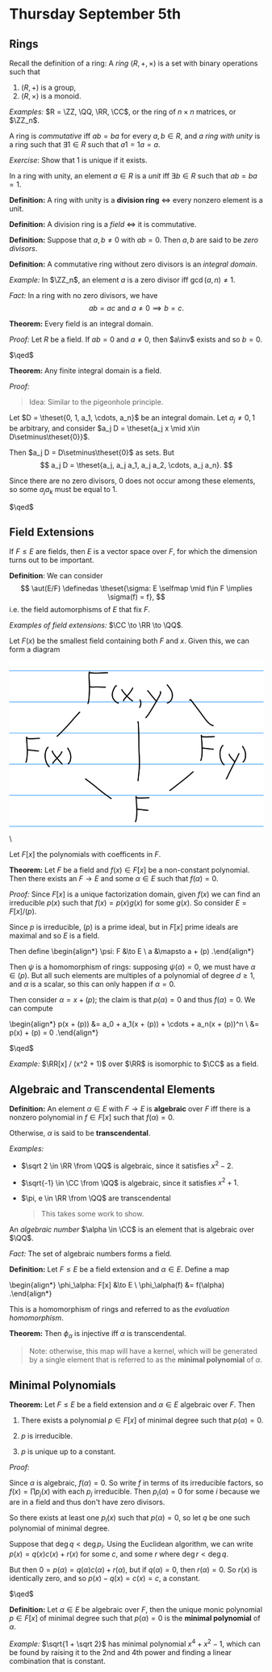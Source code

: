 # Thursday September 5th

## Rings

Recall the definition of a ring:
A *ring* $(R, +, \times)$ is a set with binary operations such that

1. $(R, +)$ is a group,
2. $(R, \times)$ is a monoid.

*Examples:*
$R = \ZZ, \QQ, \RR, \CC$, or the ring of $n\times n$ matrices, or $\ZZ_n$.

A ring is *commutative* iff $ab = ba$ for every $a,b\in R$, and *a ring with unity* is a ring such that $\exists 1 \in R$ such that $a1 = 1a = a$.

*Exercise*:
Show that $1$ is unique if it exists.

In a ring with unity, an element $a\in R$ is a *unit* iff $\exists b\in R$ such that $ab = ba = 1$.

**Definition:**
A ring with unity is a **division ring** $\iff$ every nonzero element is a unit.

**Definition:**
A division ring is a *field* $\iff$ it is commutative.

**Definition:**
Suppose that $a,b \neq 0$ with $ab = 0$.
Then $a,b$ are said to be *zero divisors*.

**Definition:**
A commutative ring without zero divisors is an *integral domain*.

*Example:*
In $\ZZ_n$, an element $a$ is a zero divisor iff $\gcd(a, n) \neq 1$.

*Fact:*
In a ring with no zero divisors, we have
$$
ab = ac \text{ and } a\neq 0 \implies b=c
.$$

**Theorem:**
Every field is an integral domain.

*Proof:*
Let $R$ be a field. If $ab=0$ and $a\neq 0$, then $a\inv$ exists and so $b=0$.

$\qed$

**Theorem:**
Any finite integral domain is a field.

*Proof:*

> Idea: Similar to the pigeonhole principle.

Let $D = \theset{0, 1, a_1, \cdots, a_n}$ be an integral domain.
Let $a_j \neq 0, 1$ be arbitrary, and consider $a_j D = \theset{a_j x \mid x\in D\setminus\theset{0}}$.

Then $a_j D = D\setminus\theset{0}$ as sets.
But
$$
a_j D = \theset{a_j, a_j a_1, a_j a_2, \cdots, a_j a_n}.
$$

Since there are no zero divisors, $0$ does not occur among these elements, so some $a_j a_k$ must be equal to 1. 

$\qed$

## Field Extensions

If $F \leq E$ are fields, then $E$ is a vector space over $F$, for which the dimension turns out to be important.

**Definition**:
We can consider
$$
\aut(E/F) \definedas \theset{\sigma: E \selfmap \mid f\in F \implies \sigma(f) = f},
$$
i.e. the field automorphisms of $E$ that fix $F$.

*Examples of field extensions:*
$\CC \to \RR \to \QQ$.

Let $F(x)$ be the smallest field containing both $F$ and $x$.
Given this, we can form a diagram

![Image](figures/2019-09-10-10:06.png)\

Let $F[x]$ the polynomials with coefficents in $F$.

**Theorem:**
Let $F$ be a field and $f(x) \in F[x]$ be a non-constant polynomial.
Then there exists an $F \to E$ and some $\alpha \in E$ such that $f(\alpha) = 0$.

*Proof:*
Since $F[x]$ is a unique factorization domain, given $f(x)$ we can find an irreducible $p(x)$ such that $f(x) = p(x) g(x)$ for some $g(x)$.
So consider $E = F[x] / (p)$.

Since $p$ is irreducible, $(p)$ is a prime ideal, but in $F[x]$ prime ideals are maximal and so $E$ is a field.

Then define
\begin{align*}
\psi: F &\to E \\
a &\mapsto a + (p)
.\end{align*}

Then $\psi$ is a homomorphism of rings: supposing $\psi(\alpha) = 0$, we must have $\alpha \in (p)$.
But all such elements are multiples of a polynomial of degree $d \geq 1$, and $\alpha$ is a scalar, so this can only happen if $\alpha = 0$.

Then consider $\alpha = x + (p)$; the claim is that $p(\alpha) = 0$ and thus $f(\alpha) = 0$.
We can compute

\begin{align*}
p(x + (p)) &= a_0 + a_1(x + (p)) + \cdots + a_n(x + (p))^n \\
&= p(x) + (p) = 0
.\end{align*}

$\qed$

*Example:*
$\RR[x] / (x^2 + 1)$ over $\RR$ is isomorphic to $\CC$ as a field.

## Algebraic and Transcendental Elements

**Definition:**
An element $\alpha \in E$ with $F \to E$ is **algebraic** over $F$ iff there is a nonzero polynomial in $f \in F[x]$ such that $f(\alpha) = 0$.

Otherwise, $\alpha$ is said to be **transcendental**.

*Examples:*

- $\sqrt 2 \in \RR \from \QQ$ is algebraic, since it satisfies $x^2 - 2$.

- $\sqrt{-1} \in \CC \from \QQ$ is algebraic, since it satisfies $x^2 + 1$.

- $\pi, e \in \RR \from \QQ$ are transcendental

    > This takes some work to show.

An *algebraic number* $\alpha \in \CC$ is an element that is algebraic over $\QQ$.

*Fact:*
The set of algebraic numbers forms a field.

**Definition:**
Let $F \leq E$ be a field extension and $\alpha \in E$.
Define a map

\begin{align*}
\phi_\alpha: F[x] &\to E \\
\phi_\alpha(f) &= f(\alpha)
.\end{align*}

This is a homomorphism of rings and referred to as the *evaluation homomorphism*.

**Theorem:**
Then $\phi_\alpha$ is injective iff $\alpha$ is transcendental.

> Note: otherwise, this map will have a kernel, which will be generated by a single element that is referred to as the **minimal polynomial** of $\alpha$.

## Minimal Polynomials

**Theorem:**
Let $F\leq E$ be a field extension and $\alpha \in E$ algebraic over $F$.
Then

1. There exists a polynomial $p\in F[x]$ of minimal degree such that $p(\alpha) = 0$.

2. $p$ is irreducible.

3. $p$ is unique up to a constant.

*Proof:*

Since $\alpha$ is algebraic, $f(\alpha) = 0$.
So write $f$ in terms of its irreducible factors, so $f(x) = \prod p_j(x)$ with each $p_j$ irreducible.
Then $p_i(\alpha) = 0$ for some $i$ because we are in a field and thus don't have zero divisors.

So there exists at least one $p_i(x)$ such that $p(\alpha) = 0$, so let $q$ be one such polynomial of minimal degree.

Suppose that $\deg q < \deg p_i$.
Using the Euclidean algorithm, we can write $p(x) = q(x) c(x) + r(x)$ for some $c$, and some $r$ where $\deg r < \deg q$.

But then $0 = p(\alpha) = q(\alpha)c(\alpha) + r(\alpha)$, but if $q(\alpha) = 0$, then $r(\alpha) = 0$.
So $r(x)$ is identically zero, and so $p(x) - q(x) = c(x) = c$, a constant.

$\qed$

**Definition:**
Let $\alpha \in E$ be algebraic over $F$, then the unique monic polynomial $p\in F[x]$ of minimal degree such that $p(\alpha) = 0$ is the **minimal polynomial** of $\alpha$.

*Example:*
$\sqrt{1 + \sqrt 2}$ has minimal polynomial $x^4 + x^2 - 1$, which can be found by raising it to the 2nd and 4th power and finding a linear combination that is constant.
